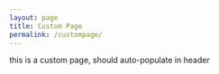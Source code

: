 ```yaml
---
layout: page
title: Custom Page
permalink: /custompage/
---
```

this is a custom page, should auto-populate in header
